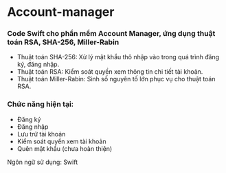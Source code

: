 # Account-manager
### Code Swift cho phần mềm Account Manager, ứng dụng thuật toán RSA, SHA-256, Miller-Rabin ###

- Thuật toán SHA-256: Xử lý mật khẩu thô nhập vào trong quá trình đăng ký, đăng nhập.
- Thuật toán RSA: Kiểm soát quyền xem thông tin chi tiết tài khoản.
- Thuật toán Miller-Rabin: Sinh số nguyên tố lớn phục vụ cho thuật toán RSA.

### Chức năng hiện tại: ###
- Đăng ký
- Đăng nhập
- Lưu trữ tài khoản
- Kiểm soát quyền xem tài khoản
- Quên mật khẩu (chưa hoàn thiện)

Ngôn ngữ sử dụng: Swift
